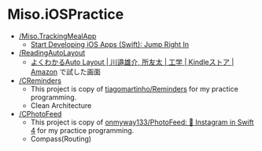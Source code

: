 # Miso.iOSPractice

- [/Miso.TrackingMealApp](/Miso.TrackingMealApp)
  - [Start Developing iOS Apps \(Swift\): Jump Right In](https://developer.apple.com/library/content/referencelibrary/GettingStarted/DevelopiOSAppsSwift/index.html#//apple_ref/doc/uid/TP40015214-CH2-SW1)
- [/ReadingAutoLayout](/ReadingAutoLayout)
  - [よくわかるAuto Layout \| 川邉雄介, 所友太 \| 工学 \| Kindleストア \| Amazon](https://www.amazon.co.jp/dp/B01HG97S7K) で試した画面
- [/CReminders](/CReminders)
  - This project is copy of [tiagomartinho/Reminders](https://github.com/tiagomartinho/Reminders) for my practice programming.
  - Clean Architecture
- [/CPhotoFeed](/CPhotoFeed)
  - This project is copy of [onmyway133/PhotoFeed: 🛵 Instagram in Swift 4](https://github.com/onmyway133/PhotoFeed) for my practice programming.
  - Compass(Routing)
